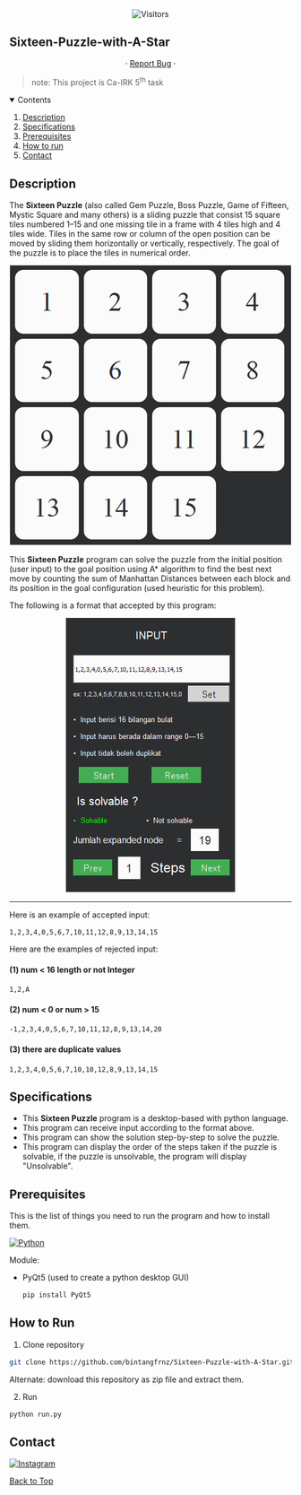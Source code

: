 <!--
*** Bintang Fajarianto
*** 22 Juli 2021
-->

<p align="center">
    <img align=center src="https://visitor-badge.laobi.icu/badge?page_id=bintangfrnz/Sixteen-Puzzle-with-A-Star" alt="Visitors">                     
</p>

## Sixteen-Puzzle-with-A-Star

<p align="center">
· <a href="https://github.com/bintangfrnz/Sixteen-Puzzle-with-A-Star/issues">Report Bug</a> ·
</p>

> note: This project is Ca-IRK 5<sup>th</sup> task

<!-- Contents -->
<details open="open">
    <summary>Contents</summary>
    <ol>
        <li><a href="#description">Description</a></li>
        <li><a href="#specifications">Specifications</a></li>
        <li><a href="#prerequisites">Prerequisites</a></li>
        <li><a href="#how-to-run">How to run</a></li>
        <li><a href="#contact">Contact</a></li>
    </ol>
</details>

## Description

The **Sixteen Puzzle** (also called Gem Puzzle, Boss Puzzle, Game of Fifteen, Mystic Square and many others)
is a sliding puzzle that consist 15 square tiles numbered 1–15 and one missing tile
in a frame with 4 tiles high and 4 tiles wide. Tiles in the same row or column of the open position can be moved by sliding them horizontally or vertically, respectively. The goal of the puzzle is to place the tiles in numerical order.

<p align="center">
  <img src="https://github.com/bintangfrnz/Sixteen-Puzzle-with-A-Star/blob/main/img/end_position.PNG" alt="goal position">
</p>

This **Sixteen Puzzle** program can solve the puzzle from the initial position (user input)
to the goal position using A* algorithm to find the best next move by counting the sum of Manhattan Distances between each block
and its position in the goal configuration (used heuristic for this problem).

The following is a format that accepted by this program:

<p align="center">
  <img src="https://github.com/bintangfrnz/Sixteen-Puzzle-with-A-Star/blob/main/img/input.PNG" alt="input format">
</p>

<hr>

Here is an example of accepted input:

```
1,2,3,4,0,5,6,7,10,11,12,8,9,13,14,15
```

Here are the examples of rejected input:

#### (1) num < 16 length or not Integer

```
1,2,A
```

#### (2) num < 0 or num > 15

```
-1,2,3,4,0,5,6,7,10,11,12,8,9,13,14,20
```

#### (3) there are duplicate values

```
1,2,3,4,0,5,6,7,10,10,12,8,9,13,14,15
```

## Specifications

- This **Sixteen Puzzle** program is a desktop-based with python language.
- This program can receive input according to the format above.
- This program can show the solution step-by-step to solve the puzzle.
- This program can display the order of the steps taken if the puzzle is solvable,
  if the puzzle is unsolvable, the program will display "Unsolvable".


## Prerequisites

This is the list of things you need to run the program and
how to install them.

[![Python](https://img.shields.io/badge/-Python-black?style=flat&logo=Python&link=https://www.python.org/)](https://www.python.org/)

Module:
- PyQt5 (used to create a python desktop GUI)
  ```sh
  pip install PyQt5
  ```

## How to Run
1. Clone repository
  ```sh
  git clone https://github.com/bintangfrnz/Sixteen-Puzzle-with-A-Star.git
  ```
Alternate: download this repository as zip file and extract them.

2. Run
  ```sh
  python run.py
  ```

## Contact

[![Instagram](https://img.shields.io/badge/-@bintangfrnz__-E1306C?style=flat&logo=instagram&logoColor=EEEEEE&link=https://instagram.com/bintangfrnz_/)](https://instagram.com/bintangfrnz_)

<a href="#sixteen-puzzle-with-a-star">Back to Top</a>
